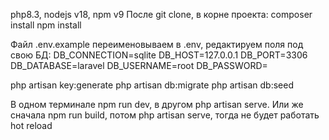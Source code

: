 php8.3, nodejs v18, npm v9
После git clone, в корне проекта:
composer install
npm install

Файл .env.example переименовываем в .env, редактируем поля под свою БД:
DB_CONNECTION=sqlite
DB_HOST=127.0.0.1
DB_PORT=3306
DB_DATABASE=laravel
DB_USERNAME=root
DB_PASSWORD=

php artisan key:generate
php artisan db:migrate
php artisan db:seed 

В одном терминале npm run dev, в другом php artisan serve.
Или же сначала npm run build, потом php artisan serve, тогда не будет работать hot reload
